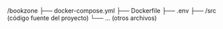 /bookzone
├── docker-compose.yml
├── Dockerfile
├── .env
├── /src (código fuente del proyecto)
└── ... (otros archivos)
